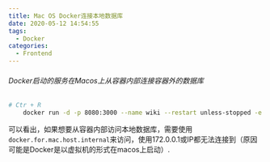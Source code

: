 ```yaml
---
title: Mac OS Docker连接本地数据库
date: 2020-05-12 14:54:55
tags:
  - Docker
categories:
  - Frontend
---
```



###### Docker启动的服务在Macos上从容器内部连接容器外的数据库

```bash
# Ctr + R
    docker run -d -p 8080:3000 --name wiki --restart unless-stopped -e "DB_TYPE=postgres" -e "DB_HOST=docker.for.mac.host.internal" -e "DB_PORT=5432" -e "DB_USER=postgres" -e "DB_PASS=postgres" -e "DB_NAME=wiki" requarks/wiki:2.2.51

```

可以看出，如果想要从容器内部访问本地数据库，需要使用`docker.for.mac.host.internal`来访问，使用172.0.0.1或IP都无法连接到（原因可能是Docker是以虚拟机的形式在macos上启动）.
